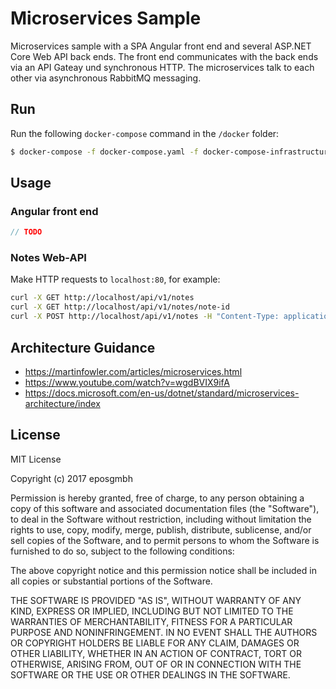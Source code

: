 # Microservices Sample

Microservices sample with a SPA Angular front end and several ASP.NET Core Web API back ends. The front end communicates with the back ends via an API Gateay und synchronous HTTP. The microservices talk to each other via asynchronous RabbitMQ messaging.

## Run

Run the following `docker-compose` command in the `/docker` folder:

```bash
$ docker-compose -f docker-compose.yaml -f docker-compose-infrastructure.yaml up --build
```

## Usage

### Angular front end

```ts
// TODO
```

### Notes Web-API

Make HTTP requests to `localhost:80`, for example:

```bash
curl -X GET http://localhost/api/v1/notes
curl -X GET http://localhost/api/v1/notes/note-id
curl -X POST http://localhost/api/v1/notes -H "Content-Type: application/json" -d '{ "text": "This is a text.", "author": "Jan Bohlen" }'

```

## Architecture Guidance

- https://martinfowler.com/articles/microservices.html
- https://www.youtube.com/watch?v=wgdBVIX9ifA
- https://docs.microsoft.com/en-us/dotnet/standard/microservices-architecture/index

## License

MIT License

Copyright (c) 2017 eposgmbh

Permission is hereby granted, free of charge, to any person obtaining a copy
of this software and associated documentation files (the "Software"), to deal
in the Software without restriction, including without limitation the rights
to use, copy, modify, merge, publish, distribute, sublicense, and/or sell
copies of the Software, and to permit persons to whom the Software is
furnished to do so, subject to the following conditions:

The above copyright notice and this permission notice shall be included in all
copies or substantial portions of the Software.

THE SOFTWARE IS PROVIDED "AS IS", WITHOUT WARRANTY OF ANY KIND, EXPRESS OR
IMPLIED, INCLUDING BUT NOT LIMITED TO THE WARRANTIES OF MERCHANTABILITY,
FITNESS FOR A PARTICULAR PURPOSE AND NONINFRINGEMENT. IN NO EVENT SHALL THE
AUTHORS OR COPYRIGHT HOLDERS BE LIABLE FOR ANY CLAIM, DAMAGES OR OTHER
LIABILITY, WHETHER IN AN ACTION OF CONTRACT, TORT OR OTHERWISE, ARISING FROM,
OUT OF OR IN CONNECTION WITH THE SOFTWARE OR THE USE OR OTHER DEALINGS IN THE
SOFTWARE.
